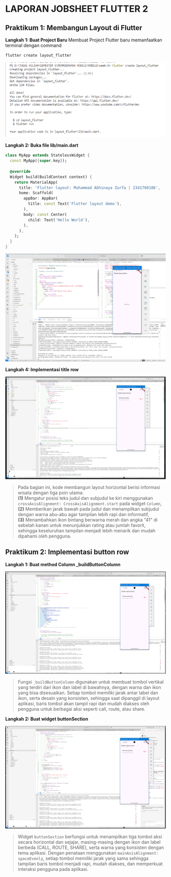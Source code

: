 # LAPORAN JOBSHEET FLUTTER 2

## Praktikum 1: Membangun Layout di Flutter

**Langkah 1: Buat Project Baru**
Membuat Project Flutter baru memanfaatkan terminal dengan command 
```bash
flutter create layout_flutter
```

![tampilan](images/00.png)

**Langkah 2: Buka file lib/main.dart**

```dart
class MyApp extends StatelessWidget {
  const MyApp({super.key});

  @override
  Widget build(BuildContext context) {
    return MaterialApp(
      title: 'Flutter layout: Muhammad Abhinaya Zurfa | 2341760186',
      home: Scaffold(
        appBar: AppBar(
          title: const Text('Flutter layout demo'),
        ),
        body: const Center(
          child: Text('Hello World'),
        ),
      ),
    );
  }
}
```

![tampilan](images/01.png)

**Langkah 4: Implementasi title row**

![tampilan](images/03.png)
> Pada bagian ini, kode membangun layout horizontal berisi informasi wisata dengan tiga poin utama:  
> **(1)** Mengatur posisi teks judul dan subjudul ke kiri menggunakan `crossAxisAlignment: CrossAxisAlignment.start` pada widget `Column`,  
> **(2)** Memberikan jarak bawah pada judul dan menampilkan subjudul dengan warna abu-abu agar tampilan lebih rapi dan informatif,  
> **(3)** Menambahkan ikon bintang berwarna merah dan angka "41" di sebelah kanan untuk menunjukkan rating atau jumlah favorit, sehingga keseluruhan tampilan menjadi lebih menarik dan mudah dipahami oleh pengguna.

## Praktikum 2: Implementasi button row

**Langkah 1: Buat method Column _buildButtonColumn**

![tampilan](images/04.png)

> Fungsi `_buildButtonColumn` digunakan untuk membuat tombol vertikal yang terdiri dari ikon dan label di bawahnya, dengan warna dan ikon yang bisa disesuaikan. Setiap tombol memiliki jarak antar label dan ikon, serta desain yang konsisten, sehingga saat dipanggil di layout aplikasi, baris tombol akan tampil rapi dan mudah diakses oleh pengguna untuk berbagai aksi seperti call, route, atau share.

**Langkah 2: Buat widget buttonSection**

![tampilan](images/05.png)

> Widget `buttonSection` berfungsi untuk menampilkan tiga tombol aksi secara horizontal dan sejajar, masing-masing dengan ikon dan label berbeda (CALL, ROUTE, SHARE), serta warna yang konsisten dengan tema aplikasi. Dengan penataan menggunakan `mainAxisAlignment: spaceEvenly`, setiap tombol memiliki jarak yang sama sehingga tampilan baris tombol menjadi rapi, mudah diakses, dan memperkuat interaksi pengguna pada aplikasi.